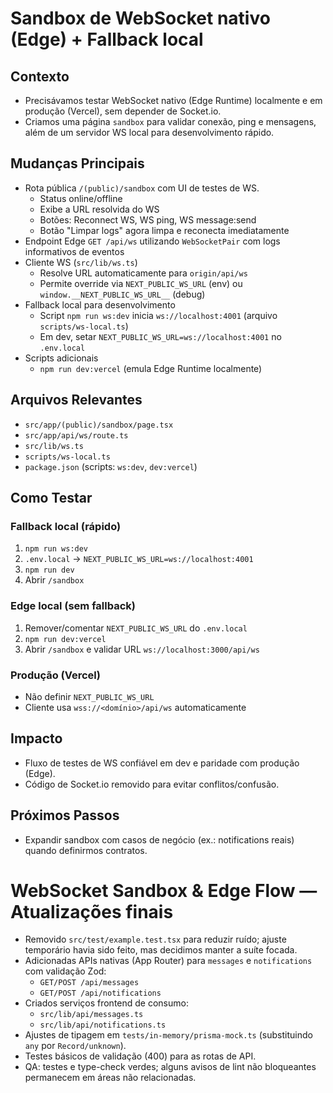 # Sandbox de WebSocket nativo (Edge) + Fallback local

## Contexto

- Precisávamos testar WebSocket nativo (Edge Runtime) localmente e em produção (Vercel), sem depender de Socket.io.
- Criamos uma página `sandbox` para validar conexão, ping e mensagens, além de um servidor WS local para desenvolvimento rápido.

## Mudanças Principais

- Rota pública `/(public)/sandbox` com UI de testes de WS.
  - Status online/offline
  - Exibe a URL resolvida do WS
  - Botões: Reconnect WS, WS ping, WS message:send
  - Botão "Limpar logs" agora limpa e reconecta imediatamente
- Endpoint Edge `GET /api/ws` utilizando `WebSocketPair` com logs informativos de eventos
- Cliente WS (`src/lib/ws.ts`)
  - Resolve URL automaticamente para `origin/api/ws`
  - Permite override via `NEXT_PUBLIC_WS_URL` (env) ou `window.__NEXT_PUBLIC_WS_URL__` (debug)
- Fallback local para desenvolvimento
  - Script `npm run ws:dev` inicia `ws://localhost:4001` (arquivo `scripts/ws-local.ts`)
  - Em dev, setar `NEXT_PUBLIC_WS_URL=ws://localhost:4001` no `.env.local`
- Scripts adicionais
  - `npm run dev:vercel` (emula Edge Runtime localmente)

## Arquivos Relevantes

- `src/app/(public)/sandbox/page.tsx`
- `src/app/api/ws/route.ts`
- `src/lib/ws.ts`
- `scripts/ws-local.ts`
- `package.json` (scripts: `ws:dev`, `dev:vercel`)

## Como Testar

### Fallback local (rápido)

1. `npm run ws:dev`
2. `.env.local` → `NEXT_PUBLIC_WS_URL=ws://localhost:4001`
3. `npm run dev`
4. Abrir `/sandbox`

### Edge local (sem fallback)

1. Remover/comentar `NEXT_PUBLIC_WS_URL` do `.env.local`
2. `npm run dev:vercel`
3. Abrir `/sandbox` e validar URL `ws://localhost:3000/api/ws`

### Produção (Vercel)

- Não definir `NEXT_PUBLIC_WS_URL`
- Cliente usa `wss://<domínio>/api/ws` automaticamente

## Impacto

- Fluxo de testes de WS confiável em dev e paridade com produção (Edge).
- Código de Socket.io removido para evitar conflitos/confusão.

## Próximos Passos

- Expandir sandbox com casos de negócio (ex.: notifications reais) quando definirmos contratos.

# WebSocket Sandbox & Edge Flow — Atualizações finais

- Removido `src/test/example.test.tsx` para reduzir ruído; ajuste temporário havia sido feito, mas decidimos manter a suíte focada.
- Adicionadas APIs nativas (App Router) para `messages` e `notifications` com validação Zod:
  - `GET/POST /api/messages`
  - `GET/POST /api/notifications`
- Criados serviços frontend de consumo:
  - `src/lib/api/messages.ts`
  - `src/lib/api/notifications.ts`
- Ajustes de tipagem em `tests/in-memory/prisma-mock.ts` (substituindo `any` por `Record/unknown`).
- Testes básicos de validação (400) para as rotas de API.
- QA: testes e type-check verdes; alguns avisos de lint não bloqueantes permanecem em áreas não relacionadas.
